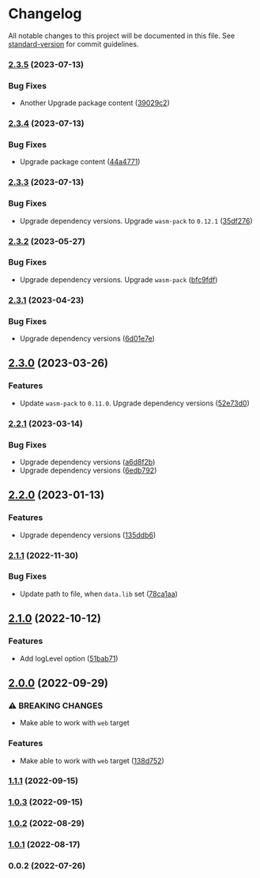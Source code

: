 # Changelog

All notable changes to this project will be documented in this file. See [standard-version](https://github.com/conventional-changelog/standard-version) for commit guidelines.

### [2.3.5](https://github.com/yeskiy/rustwasm-loader/compare/v2.3.4...v2.3.5) (2023-07-13)


### Bug Fixes

* Another Upgrade package content ([39029c2](https://github.com/yeskiy/rustwasm-loader/commit/39029c298d8ff13e97e258e2c5ae335d0e239d9d))

### [2.3.4](https://github.com/yeskiy/rustwasm-loader/compare/v2.3.3...v2.3.4) (2023-07-13)


### Bug Fixes

* Upgrade package content ([44a4771](https://github.com/yeskiy/rustwasm-loader/commit/44a4771883b825ec4cf8a64c67f775e8a18d8775))

### [2.3.3](https://github.com/yeskiy/rustwasm-loader/compare/v2.3.2...v2.3.3) (2023-07-13)


### Bug Fixes

* Upgrade dependency versions. Upgrade `wasm-pack` to `0.12.1` ([35df276](https://github.com/yeskiy/rustwasm-loader/commit/35df2768329ae607064a55c5043ec7c194b12b64))

### [2.3.2](https://github.com/yeskiy/rustwasm-loader/compare/v2.3.1...v2.3.2) (2023-05-27)


### Bug Fixes

* Upgrade dependency versions. Upgrade `wasm-pack` ([bfc9fdf](https://github.com/yeskiy/rustwasm-loader/commit/bfc9fdf3d6edd579831e5ba90fe73aa726d4ff18))

### [2.3.1](https://github.com/yeskiy/rustwasm-loader/compare/v2.3.0...v2.3.1) (2023-04-23)


### Bug Fixes

* Upgrade dependency versions ([6d01e7e](https://github.com/yeskiy/rustwasm-loader/commit/6d01e7ed1aaa7de9a197abf6aa9911effbae86dd))

## [2.3.0](https://github.com/yeskiy/rustwasm-loader/compare/v2.2.1...v2.3.0) (2023-03-26)


### Features

* Update `wasm-pack` to `0.11.0`. Upgrade dependency versions ([52e73d0](https://github.com/yeskiy/rustwasm-loader/commit/52e73d01f02b298088775a9dcdaf1a760259201d))

### [2.2.1](https://github.com/yeskiy/rustwasm-loader/compare/v2.2.0...v2.2.1) (2023-03-14)


### Bug Fixes

* Upgrade dependency versions ([a6d8f2b](https://github.com/yeskiy/rustwasm-loader/commit/a6d8f2b7554c93a440a3d6cc85a339801870533c))
* Upgrade dependency versions ([6edb792](https://github.com/yeskiy/rustwasm-loader/commit/6edb792df2f526503a477b756a2774ff27755041))

## [2.2.0](https://github.com/yeskiy/rustwasm-loader/compare/v2.1.1...v2.2.0) (2023-01-13)


### Features

* Upgrade dependency versions ([135ddb6](https://github.com/yeskiy/rustwasm-loader/commit/135ddb678a1e4923d6f19f3c448ac81d4e60e942))

### [2.1.1](https://github.com/yeskiy/rustwasm-loader/compare/v2.1.0...v2.1.1) (2022-11-30)


### Bug Fixes

* Update path to file, when `data.lib` set ([78ca1aa](https://github.com/yeskiy/rustwasm-loader/commit/78ca1aabba88b92ab972edd222bee373caebfbea))

## [2.1.0](https://github.com/yeskiy/rustwasm-loader/compare/v2.0.0...v2.1.0) (2022-10-12)


### Features

* Add logLevel option ([51bab71](https://github.com/yeskiy/rustwasm-loader/commit/51bab712d8023ad7e6b174fdb6c273231acc3f87))

## [2.0.0](https://github.com/yeskiy/rustwasm-loader/compare/v1.1.1...v2.0.0) (2022-09-29)


### ⚠ BREAKING CHANGES

* Make able to work with `web` target

### Features

* Make able to work with `web` target ([138d752](https://github.com/yeskiy/rustwasm-loader/commit/138d752a56733aecde1514b3cf56c4b3226ab4ba))

### [1.1.1](https://github.com/yeskiy/rustwasm-loader/compare/v1.0.3...v1.1.1) (2022-09-15)

### [1.0.3](https://github.com/yeskiy/rustwasm-loader/compare/v1.0.2...v1.0.3) (2022-09-15)

### [1.0.2](https://github.com/yeskiy/rustwasm-loader/compare/v1.0.1...v1.0.2) (2022-08-29)

### [1.0.1](https://github.com/yeskiy/rustwasm-loader/compare/v1.0.0...v1.0.1) (2022-08-17)

### 0.0.2 (2022-07-26)
